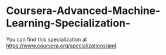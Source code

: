 # Coursera-Advanced-Machine-Learning-Specialization-
You can find this specialization at https://www.coursera.org/specializations/aml
